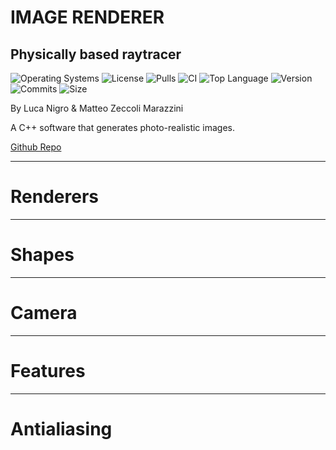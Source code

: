 <!-- .slide: data-state="layout-title"  -->

# IMAGE RENDERER

## Physically based raytracer

![Operating Systems](https://img.shields.io/badge/OS-Linux%20%7C%20MacOS%20%7C%20Windows-lightgrey)
![License](https://img.shields.io/github/license/teozec/image-renderer)
![Pulls](https://img.shields.io/github/issues-pr/teozec/image-renderer)
![CI](https://img.shields.io/github/workflow/status/teozec/image-renderer/CMake)
![Top Language](https://img.shields.io/github/languages/top/teozec/image-renderer)
![Version](https://img.shields.io/github/v/release/teozec/image-renderer)
![Commits](https://img.shields.io/github/commit-activity/m/teozec/image-renderer)
![Size](https://img.shields.io/github/repo-size/teozec/image-renderer)

<p>By Luca Nigro & Matteo Zeccoli Marazzini</p>

<p>A C++ software that generates photo-realistic images.</p>
  
<p class="no-fragment btn-group" role="group" aria-label="Basic example">
<a class="btn btn-lg btn-warning text-dark" href="https://github.com/teozec/image-renderer">Github Repo</a>
</p>

---

<!-- .slide: data-state="layout-has-icon" class="bg-dark" -->

# Renderers

<i class="fab fa-solid fa-lightbulb"></i>

---

<!-- .slide: data-state="layout-has-icon" class="bg-dark" -->

# Shapes

<i class="fab fa-solid fa-shapes"></i>

---

<!-- .slide: data-state="layout-has-icon" class="bg-dark" -->

# Camera

<i class="fab fa-solid fa-tv"></i>

---

<!-- .slide: data-state="layout-has-icon" class="bg-dark" -->

# Features

<i class="fab fa-solid fa-toolbox"></i>

---

<!-- .slide: data-state="layout-mostly-image" data-background-image="images/antialiasing.gif" -->

# Antialiasing


